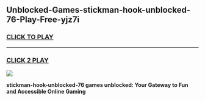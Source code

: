 
## Unblocked-Games-stickman-hook-unblocked-76-Play-Free-yjz7i
<h3>
<a href="https://premium76.site?title=stickman-hook-unblocked-76&ref=20M">CLICK TO PLAY</a></h3>
<hr>

<h3>
<a href="https://premium76.site?title=stickman-hook-unblocked-76&ref=20M">CLICK 2 PLAY</a>
  
</h3>

<a href="https://premium76.site?title=stickman-hook-unblocked-76&ref=19M"><img src="https://clearcache.store/games.png"></a>


**stickman-hook-unblocked-76 games unblocked: Your Gateway to Fun and Accessible Online Gaming**
